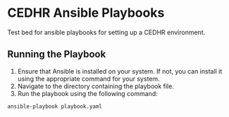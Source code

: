 # CEDHR Ansible Playbooks

Test bed for ansible playbooks for setting up a CEDHR environment.

## Running the Playbook

1. Ensure that Ansible is installed on your system. If not, you can install it using the appropriate command for your system.
2. Navigate to the directory containing the playbook file.
3. Run the playbook using the following command:

```bash
ansible-playbook playbook.yaml
```